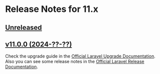 # Release Notes for 11.x

## [Unreleased](https://github.com/laravel/framework/compare/v11.0.0..master)

## [v11.0.0 (2024-??-??)](https://github.com/laravel/framework/compare/v11.0.0...master)

Check the upgrade guide in the [Official Laravel Upgrade Documentation](https://laravel.com/docs/11.x/upgrade). Also you can see some release notes in the [Official Laravel Release Documentation](https://laravel.com/docs/11.x/releases).
